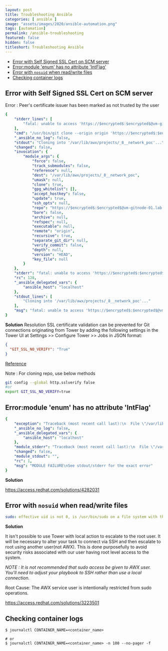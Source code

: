 ```yaml
---
layout: post
title: Troubleshooting Ansible
categories: [ ansible ]
image: "assets/images/2020/ansible-automation.png"
tags: [automation]
permalink: /ansible-troubleshooting
featured: false
hidden: false
titleshort: Troubleshooting Ansible
---
```


- [Error with Self Signed SSL Cert on SCM server](#error-with-self-signed-ssl-cert-on-scm-server)
- [Error:module 'enum' has no attribute 'IntFlag'](#errormodule-enum-has-no-attribute-intflag)
- [Error with `nosuid` when read/write files](#error-with-nosuid-when-readwrite-files)
- [Checking container logs](#checking-container-logs)


## Error with Self Signed SSL Cert on SCM server

Error : Peer's certificate issuer has been marked as not trusted by the user

```yaml
{
    "stderr_lines": [
        "fatal: unable to access 'https://$encrypted$:$encrypted$@vm-gitnode-01.lab.local/ansible/network-automation.git/': Peer's certificate issuer has been marked as not trusted by the user."
    ],
    "cmd": "/usr/bin/git clone --origin origin 'https://$encrypted$:$encrypted$@vm-gitnode-01.lab.local/ansible/network-automation.git' /var/lib/awx/projects/_8__network_poc",
    "_ansible_no_log": false,
    "stdout": "Cloning into '/var/lib/awx/projects/_8__network_poc'...\n",
    "changed": false,
    "invocation": {
        "module_args": {
            "force": false,
            "track_submodules": false,
            "reference": null,
            "dest": "/var/lib/awx/projects/_8__network_poc",
            "umask": null,
            "clone": true,
            "gpg_whitelist": [],
            "accept_hostkey": false,
            "update": true,
            "ssh_opts": null,
            "repo": "https://$encrypted$:$encrypted$@vm-gitnode-01.lab.local/ansible/network-automation.git",
            "bare": false,
            "archive": null,
            "refspec": null,
            "executable": null,
            "remote": "origin",
            "recursive": true,
            "separate_git_dir": null,
            "verify_commit": false,
            "depth": null,
            "version": "HEAD",
            "key_file": null
        }
    },
    "stderr": "fatal: unable to access 'https://$encrypted$:$encrypted$@vm-gitnode-01.lab.local/ansible/network-automation.git/': Peer's certificate issuer has been marked as not trusted by the user.\n",
    "rc": 128,
    "_ansible_delegated_vars": {
        "ansible_host": "localhost"
    },
    "stdout_lines": [
        "Cloning into '/var/lib/awx/projects/_8__network_poc'..."
    ],
    "msg": "fatal: unable to access 'https://$encrypted$:$encrypted$@vm-gitnode-01.lab.local/ansible/network-automation.git/': Peer's certificate issuer has been marked as not trusted by the user."
}
```

**Solution**
Resolution
SSL certificate validation can be prevented for Git connections originating from Tower by adding the following settings in the Tower UI at Settings >> Configure Tower >> Jobs in JSON format:

```json
{
  "GIT_SSL_NO_VERIFY": "True"
}
```

[Reference](https://access.redhat.com/solutions/3131461)

Note : For cloning repo, use below methods

```bash
git config --global http.sslverify false
#or
export GIT_SSL_NO_VERIFY=true
```

## Error:module 'enum' has no attribute 'IntFlag'

```yaml
{
    "exception": "Traceback (most recent call last):\n  File \"/var/lib/awx/.ansible/tmp/ansible-tmp-1599103337.21-17-81526385316505/AnsiballZ_fortios_facts.py\", line 102, in <module>\n    _ansiballz_main()\n  File \"/var/lib/awx/.ansible/tmp/ansible-tmp-1599103337.21-17-81526385316505/AnsiballZ_fortios_facts.py\", line 17, in _ansiballz_main\n    import base64\n  File \"/usr/lib64/python3.6/base64.py\", line 9, in <module>\n    import re\n  File \"/usr/lib64/python3.6/re.py\", line 142, in <module>\n    class RegexFlag(enum.IntFlag):\nAttributeError: module 'enum' has no attribute 'IntFlag'\n",
    "_ansible_no_log": false,
    "_ansible_delegated_vars": {
        "ansible_host": "localhost"
    },
    "module_stderr": "Traceback (most recent call last):\n  File \"/var/lib/awx/.ansible/tmp/ansible-tmp-1599103337.21-17-81526385316505/AnsiballZ_fortios_facts.py\", line 102, in <module>\n    _ansiballz_main()\n  File \"/var/lib/awx/.ansible/tmp/ansible-tmp-1599103337.21-17-81526385316505/AnsiballZ_fortios_facts.py\", line 17, in _ansiballz_main\n    import base64\n  File \"/usr/lib64/python3.6/base64.py\", line 9, in <module>\n    import re\n  File \"/usr/lib64/python3.6/re.py\", line 142, in <module>\n    class RegexFlag(enum.IntFlag):\nAttributeError: module 'enum' has no attribute 'IntFlag'\n",
    "changed": false,
    "module_stdout": "",
    "rc": 1,
    "msg": "MODULE FAILURE\nSee stdout/stderr for the exact error"
}
```

**Solution**

https://access.redhat.com/solutions/4282031

## Error with `nosuid` when read/write files

```yaml
sudo: effective uid is not 0, is /usr/bin/sudo on a file system with the 'nosuid' option set or an NFS file system without root privileges?
```

**Solution**

It isn't possible to use Tower with local action to escalate to the root user. It will be necessary to alter your task to connect via SSH and then escalate to root using another user(not AWX). This is done purposefully to avoid security risks associated with our user having root level access to the system.

*NOTE : It is not recommended that sudo access be given to AWX user. You'll need to adjust your playbook to SSH rather than use a local connection.*

Root Cause: The AWX service user is intentionally restricted from sudo operations.

https://access.redhat.com/solutions/3223501

## Checking container logs

```shell
$ journalctl CONTAINER_NAME=<container_name>

# or
$ journalctl CONTAINER_NAME=<container_name> -n 100 --no-pager -f
```